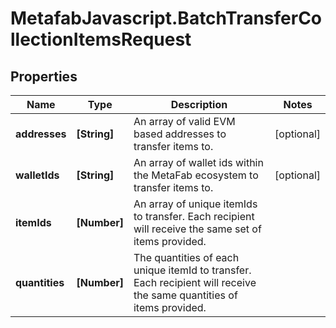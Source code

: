 # MetafabJavascript.BatchTransferCollectionItemsRequest

## Properties

Name | Type | Description | Notes
------------ | ------------- | ------------- | -------------
**addresses** | **[String]** | An array of valid EVM based addresses to transfer items to. | [optional] 
**walletIds** | **[String]** | An array of wallet ids within the MetaFab ecosystem to transfer items to. | [optional] 
**itemIds** | **[Number]** | An array of unique itemIds to transfer. Each recipient will receive the same set of items provided. | 
**quantities** | **[Number]** | The quantities of each unique itemId to transfer. Each recipient will receive the same quantities of items provided. | 



